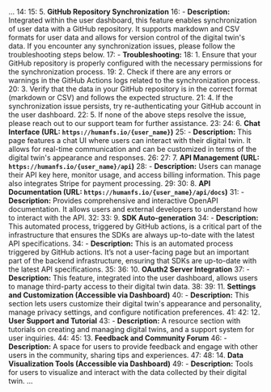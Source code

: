 ...
14: 
15: 5. **GitHub Repository Synchronization**
16:    - **Description:** Integrated within the user dashboard, this feature enables synchronization of user data with a GitHub repository. It supports markdown and CSV formats for user data and allows for version control of the digital twin's data. If you encounter any synchronization issues, please follow the troubleshooting steps below.
17:      - **Troubleshooting:**
18:        1. Ensure that your GitHub repository is properly configured with the necessary permissions for the synchronization process.
19:        2. Check if there are any errors or warnings in the GitHub Actions logs related to the synchronization process.
20:        3. Verify that the data in your GitHub repository is in the correct format (markdown or CSV) and follows the expected structure.
21:        4. If the synchronization issue persists, try re-authenticating your GitHub account in the user dashboard.
22:        5. If none of the above steps resolve the issue, please reach out to our support team for further assistance.
23: 
24: 6. **Chat Interface (URL: `https://humanfs.io/{user_name}`)**
25:    - **Description:** This page features a chat UI where users can interact with their digital twin. It allows for real-time communication and can be customized in terms of the digital twin's appearance and responses.
26: 
27: 7. **API Management (URL: `https://humanfs.io/{user_name}/api`)**
28:    - **Description:** Users can manage their API key here, monitor usage, and access billing information. This page also integrates Stripe for payment processing.
29: 
30: 8. **API Documentation (URL: `https://humanfs.io/{user_name}/api/docs`)**
31:    - **Description:** Provides comprehensive and interactive OpenAPI documentation. It allows users and external developers to understand how to interact with the API.
32: 
33: 9. **SDK Auto-generation**
34:    - **Description:** This automated process, triggered by GitHub actions, is a critical part of the infrastructure that ensures the SDKs are always up-to-date with the latest API specifications.
34:    - **Description:** This is an automated process triggered by GitHub actions. It’s not a user-facing page but an important part of the backend infrastructure, ensuring that SDKs are up-to-date with the latest API specifications.
35: 
36: 10. **OAuth2 Server Integration**
37:     - **Description:** This feature, integrated into the user dashboard, allows users to manage third-party access to their digital twin data.
38: 
39: 11. **Settings and Customization (Accessible via Dashboard)**
40:     - **Description:** This section lets users customize their digital twin's appearance and personality, manage privacy settings, and configure notification preferences.
41: 
42: 12. **User Support and Tutorial**
43:     - **Description:** A resource section with tutorials on creating and managing digital twins, and a support system for user inquiries.
44: 
45: 13. **Feedback and Community Forum**
46:     - **Description:** A space for users to provide feedback and engage with other users in the community, sharing tips and experiences.
47: 
48: 14. **Data Visualization Tools (Accessible via Dashboard)**
49:     - **Description:** Tools for users to visualize and interact with the data collected by their digital twin.
...
